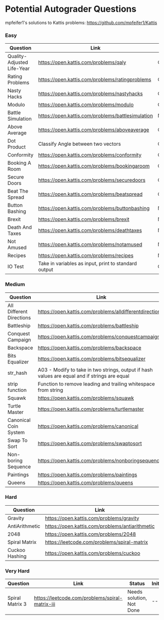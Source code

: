 # Potential Autograder Questions

mpfeifer1's solutions to Kattis problems:
https://github.com/mpfeifer1/Kattis

### Easy
|Question|Link|Status|Initial|
|---|---|---|---|
|Quality-Adjusted Life-Year| https://open.kattis.com/problems/qaly|Completed|Masoud|
|Rating Problems| https://open.kattis.com/problems/ratingproblems|Completed|Masoud|
|Nasty Hacks| https://open.kattis.com/problems/nastyhacks|Completed|Masoud|
|Modulo| https://open.kattis.com/problems/modulo|Completed|Masoud|
|Battle Simulation|https://open.kattis.com/problems/battlesimulation|Not Done|Masoud|
|Above Average|https://open.kattis.com/problems/aboveaverage|Completed|DJP|
|Dot Product| Classify Angle between two vectors |Completed|DJP|
|Conformity|https://open.kattis.com/problems/conformity|Completed|Masoud|
|Booking A Room| https://open.kattis.com/problems/bookingaroom|Completed|Masoud|
|Secure Doors|https://open.kattis.com/problems/securedoors|Completed|Masoud|
|Beat The Spread|https://open.kattis.com/problems/beatspread|Completed|Masoud|
|Button Bashing|https://open.kattis.com/problems/buttonbashing|Not Done|Masoud|
|Brexit|https://open.kattis.com/problems/brexit|Not Done|Masoud|
|Death And Taxes|https://open.kattis.com/problems/deathtaxes|Not Done|Masoud|
|Not Amused|https://open.kattis.com/problems/notamused|Not Done|Masoud|
|Recipes|https://open.kattis.com/problems/recipes|Not Done|Masoud|
|IO Test|Take in variables as input, print to standard output|Completed|DJP|

### Medium
|Question|Link|Status|Initial|
|---|---|---|---|
|All Different Directions| https://open.kattis.com/problems/alldifferentdirections|Completed|DJP|
|Battleship| https://open.kattis.com/problems/battleship|Not Done|DJP|
|Conquest Campaign|https://open.kattis.com/problems/conquestcampaign|Completed|DJP|
|Backspace| https://open.kattis.com/problems/backspace|Completed|DJP|
|Bits Equalizer|https://open.kattis.com/problems/bitsequalizer|Completed|DJP|
|str_hash|A03 - Modify to take in two strings, output if hash values are equal and if strings are equal|Not Done|---|
|strip function|Function to remove leading and trailing whitespace from string|Not Done|---|
|Squawk|https://open.kattis.com/problems/squawk|Not Done|---|
|Turtle Master|https://open.kattis.com/problems/turtlemaster|Not Done|Masoud|
|Canonical Coin System|https://open.kattis.com/problems/canonical|Not Done|---|
|Swap To Sort|https://open.kattis.com/problems/swaptosort|Not Done|---|
|Non-boring Sequence|https://open.kattis.com/problems/nonboringsequences|Not Done|---|
|Paintings|https://open.kattis.com/problems/paintings|Not Done|---|
|Queens|https://open.kattis.com/problems/queens|Not Done|DJP|

### Hard
|Question|Link|Status|Initial|
|---|---|---|---|
|Gravity|https://open.kattis.com/problems/gravity|Not Done|DJP|
|AntiArithmetic|https://open.kattis.com/problems/antiarithmetic|Completed|DJP|
|2048|https://open.kattis.com/problems/2048|Completed|DJP|
|Spiral Matrix| https://leetcode.com/problems/spiral-matrix|Completed|DJP|
|Cuckoo Hashing|https://open.kattis.com/problems/cuckoo|Not Done|---|

### Very Hard
|Question|Link|Status|Initial|
|---|---|---|---|
|Spiral Matrix 3|https://leetcode.com/problems/spiral-matrix-iii|Needs solution, Not Done|---|
